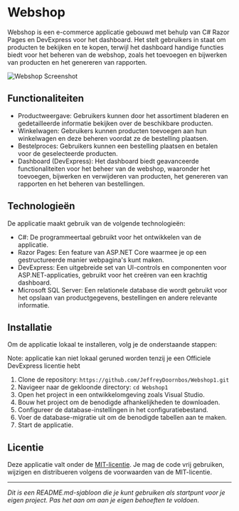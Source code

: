 # Webshop

Webshop is een e-commerce applicatie gebouwd met behulp van C# Razor Pages en DevExpress voor het dashboard. Het stelt gebruikers in staat om producten te bekijken en te kopen, terwijl het dashboard handige functies biedt voor het beheren van de webshop, zoals het toevoegen en bijwerken van producten en het genereren van rapporten.

![Webshop Screenshot](webshop-screenshot.png)

## Functionaliteiten

- Productweergave: Gebruikers kunnen door het assortiment bladeren en gedetailleerde informatie bekijken over de beschikbare producten.
- Winkelwagen: Gebruikers kunnen producten toevoegen aan hun winkelwagen en deze beheren voordat ze de bestelling plaatsen.
- Bestelproces: Gebruikers kunnen een bestelling plaatsen en betalen voor de geselecteerde producten.
- Dashboard (DevExpress): Het dashboard biedt geavanceerde functionaliteiten voor het beheer van de webshop, waaronder het toevoegen, bijwerken en verwijderen van producten, het genereren van rapporten en het beheren van bestellingen.

## Technologieën

De applicatie maakt gebruik van de volgende technologieën:

- C#: De programmeertaal gebruikt voor het ontwikkelen van de applicatie.
- Razor Pages: Een feature van ASP.NET Core waarmee je op een gestructureerde manier webpagina's kunt maken.
- DevExpress: Een uitgebreide set van UI-controls en componenten voor ASP.NET-applicaties, gebruikt voor het creëren van een krachtig dashboard.
- Microsoft SQL Server: Een relationele database die wordt gebruikt voor het opslaan van productgegevens, bestellingen en andere relevante informatie.

## Installatie

Om de applicatie lokaal te installeren, volg je de onderstaande stappen:

Note:
applicatie kan niet lokaal geruned worden
tenzij je een Officiele DevExpress licentie hebt

1. Clone de repository: `https://github.com/JeffreyDoornbos/Webshop1.git`
2. Navigeer naar de gekloonde directory: `cd Webshop1`
3. Open het project in een ontwikkelomgeving zoals Visual Studio.
4. Bouw het project om de benodigde afhankelijkheden te downloaden.
5. Configureer de database-instellingen in het configuratiebestand.
6. Voer de database-migratie uit om de benodigde tabellen aan te maken.
7. Start de applicatie.


## Licentie

Deze applicatie valt onder de [MIT-licentie](LICENSE). Je mag de code vrij gebruiken, wijzigen en distribueren volgens de voorwaarden van de MIT-licentie.

---

*Dit is een README.md-sjabloon die je kunt gebruiken als startpunt voor je eigen project. Pas het aan om aan je eigen behoeften te voldoen.*
